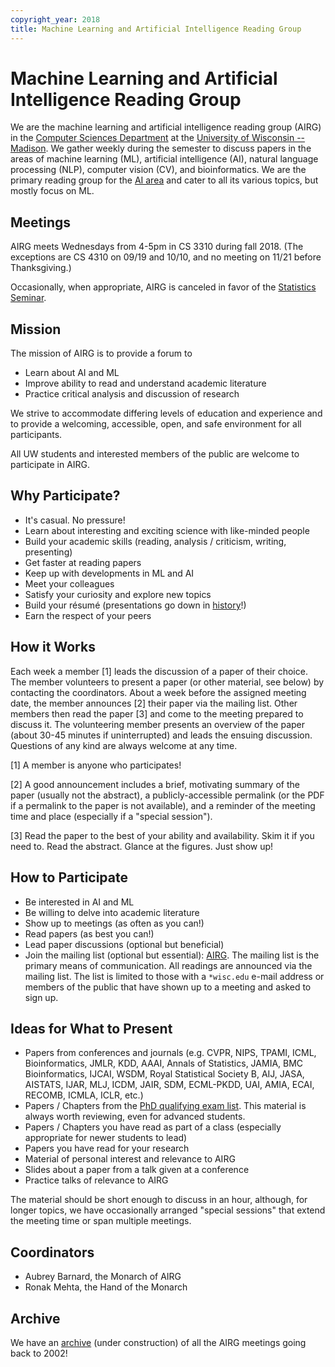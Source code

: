 ```yaml
---
copyright_year: 2018
title: Machine Learning and Artificial Intelligence Reading Group
---
```


Machine Learning and Artificial Intelligence Reading Group
==========================================================


We are the machine learning and artificial intelligence reading group
(AIRG) in the [Computer Sciences Department](https://www.cs.wisc.edu/)
at the [University of Wisconsin -- Madison](http://www.wisc.edu/).  We
gather weekly during the semester to discuss papers in the areas of
machine learning (ML), artificial intelligence (AI), natural language
processing (NLP), computer vision (CV), and bioinformatics.  We are the
primary reading group for the [AI
area](https://research.cs.wisc.edu/areas/ai/) and cater to all its
various topics, but mostly focus on ML.


Meetings
--------

AIRG meets Wednesdays from 4-5pm in CS 3310 during fall 2018.  (The
exceptions are CS 4310 on 09/19 and 10/10, and no meeting on 11/21
before Thanksgiving.)

Occasionally, when appropriate, AIRG is canceled in favor of the
[Statistics Seminar](https://www.stat.wisc.edu/seminars).


Mission
-------

The mission of AIRG is to provide a forum to

* Learn about AI and ML
* Improve ability to read and understand academic literature
* Practice critical analysis and discussion of research

We strive to accommodate differing levels of education and experience
and to provide a welcoming, accessible, open, and safe environment for
all participants.

All UW students and interested members of the public are welcome to
participate in AIRG.


Why Participate?
----------------

* It's casual.  No pressure!
* Learn about interesting and exciting science with like-minded people
* Build your academic skills (reading, analysis / criticism, writing,
  presenting)
* Get faster at reading papers
* Keep up with developments in ML and AI
* Meet your colleagues
* Satisfy your curiosity and explore new topics
* Build your résumé (presentations go down in [history](archive.html)!)
* Earn the respect of your peers


How it Works
------------

Each week a member [1] leads the discussion of a paper of their choice.
The member volunteers to present a paper (or other material, see below)
by contacting the coordinators.  About a week before the assigned
meeting date, the member announces [2] their paper via the mailing list.
Other members then read the paper [3] and come to the meeting prepared
to discuss it.  The volunteering member presents an overview of the
paper (about 30-45 minutes if uninterrupted) and leads the ensuing
discussion.  Questions of any kind are always welcome at any time.

[1] A member is anyone who participates!

[2] A good announcement includes a brief, motivating summary of the
    paper (usually not the abstract), a publicly-accessible permalink
    (or the PDF if a permalink to the paper is not available), and a
    reminder of the meeting time and place (especially if a "special
    session").

[3] Read the paper to the best of your ability and availability.  Skim
    it if you need to.  Read the abstract.  Glance at the figures.  Just
    show up!


How to Participate
------------------

* Be interested in AI and ML
* Be willing to delve into academic literature
* Show up to meetings (as often as you can!)
* Read papers (as best you can!)
* Lead paper discussions (optional but beneficial)
* Join the mailing list (optional but essential):
  [AIRG](https://lists.cs.wisc.edu/mailman/listinfo/airg).  The mailing
  list is the primary means of communication.  All readings are
  announced via the mailing list.  The list is limited to those with a
  `*wisc.edu` e-mail address or members of the public that have shown up
  to a meeting and asked to sign up.


Ideas for What to Present
-------------------------

* Papers from conferences and journals (e.g. CVPR, NIPS, TPAMI, ICML,
  Bioinformatics, JMLR, KDD, AAAI, Annals of Statistics, JAMIA, BMC
  Bioinformatics, IJCAI, WSDM, Royal Statistical Society B, AIJ, JASA,
  AISTATS, IJAR, MLJ, ICDM, JAIR, SDM, ECML-PKDD, UAI, AMIA, ECAI,
  RECOMB, ICMLA, ICLR, etc.)
* Papers / Chapters from the [PhD qualifying exam
  list](http://aiqual.cs.wisc.edu/).  This material is always worth
  reviewing, even for advanced students.
* Papers / Chapters you have read as part of a class (especially
  appropriate for newer students to lead)
* Papers you have read for your research
* Material of personal interest and relevance to AIRG
* Slides about a paper from a talk given at a conference
* Practice talks of relevance to AIRG

The material should be short enough to discuss in an hour, although, for
longer topics, we have occasionally arranged "special sessions" that
extend the meeting time or span multiple meetings.


Coordinators
------------

* Aubrey Barnard, the Monarch of AIRG
* Ronak Mehta, the Hand of the Monarch


Archive
-------

We have an [archive](archive.html) (under construction) of all the AIRG
meetings going back to 2002!
